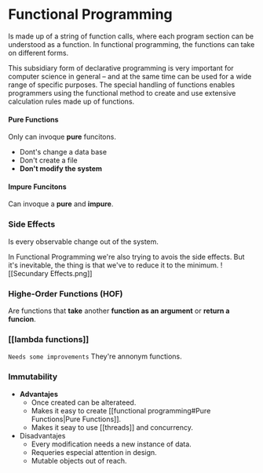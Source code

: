# Functional Programming

Is made up of a string of function calls, where each program section can be understood as a function. In functional programming, the functions can take on different forms.

This subsidiary form of declarative programming is very important for computer science in general – and at the same time can be used for a wide range of specific purposes. The special handling of functions enables programmers using the functional method to create and use extensive calculation rules made up of functions.

#### Pure Functions
Only can invoque **pure** funcitons.
- Dont's change a data base
- Don't create a file
- **Don't modify the system**

#### Impure Funcitons
Can invoque a **pure** and **impure**.

### Side Effects
Is every observable change out of the system.

In Functional Programming we're also trying to avois the side effects. But it's inevitable, the thing is that we've to reduce it to the minimum. 
![[Secundary Effects.png]]

### Highe-Order Functions (HOF)
Are functions that **take** another **function as an argument** or **return a funcion**.


### [[lambda functions]]
`Needs some improvements`
They're annonym functions.


### Immutability
- **Advantajes**
	- Once created can be alterateed.
	- Makes it easy to create [[functional programming#Pure Functions|Pure Functions]].
	- Makes it seay to use [[threads]] and concurrency.
- Disadvantajes
	- Every modification needs a new instance of data.
	- Requeries especial attention in design.
	- Mutable objects out of reach.


